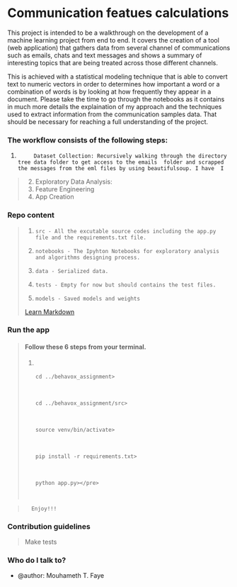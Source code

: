 # Communication featues calculations #

This project is intended to be a walkthrough on the development of a machine learning project from end to end. It covers the creation of a tool (web application) that gathers data from several channel of communications such as emails, chats and text messages and shows a summary of interesting topics that are being treated across those different channels.

This is achieved with a statistical modeling technique that is able to convert text to numeric vectors in order to determines how important a word or a combination of words is by looking at how frequently they appear in a document. Please take the time to go through the notebooks as it contains in much more details the explaination of my approach and the techniques used to extract information from the communication samples data. That should be necessary for reaching a full understanding of the project.


### The workflow consists of the following steps:

1. 			Dataset Collection: Recursively walking through the directory tree data folder to get access to the emails  folder and scrapped the messages from the eml files by using beautifulsoup. I have  I  
> 2. Exploratory Data Analysis: 
> 3. Feature Engineering
> 4. App Creation 



### Repo content ###

> 1.	 src - All the excutable source codes including the app.py file and the requirements.txt file.
> 2.	 notebooks - The Ipyhton Notebooks for exploratory analysis and algorithms designing process.
> 3.	 data - Serialized data.
> 4.	 tests - Empty for now but should contains the test files.
> 5.	 models - Saved models and weights
> [Learn Markdown](https://bitbucket.org/tutorials/markdowndemo)


### Run the app ###

> #### Follow these 6 steps from your terminal.
> 
>1. <pre><git clone https://bitbucket.org/mtfaye/behavox_assignment.git
>2.   	cd ../behavox_assignment>
>3.   	cd ../behavox_assignment/src>
>4.   	source venv/bin/activate>
>5.   	pip install -r requirements.txt>
>6.   	python app.py></pre>

>	    Enjoy!!!


### Contribution guidelines ###

>  Make tests


### Who do I talk to? ###

* @author: Mouhameth T. Faye